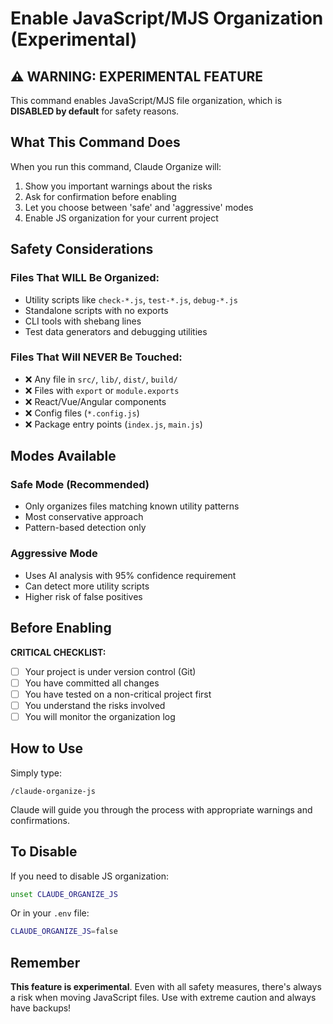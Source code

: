 # Enable JavaScript/MJS Organization (Experimental)

## ⚠️ WARNING: EXPERIMENTAL FEATURE

This command enables JavaScript/MJS file organization, which is **DISABLED by default** for safety reasons.

## What This Command Does

When you run this command, Claude Organize will:

1. Show you important warnings about the risks
2. Ask for confirmation before enabling
3. Let you choose between 'safe' and 'aggressive' modes
4. Enable JS organization for your current project

## Safety Considerations

### Files That WILL Be Organized:

- Utility scripts like `check-*.js`, `test-*.js`, `debug-*.js`
- Standalone scripts with no exports
- CLI tools with shebang lines
- Test data generators and debugging utilities

### Files That Will NEVER Be Touched:

- ❌ Any file in `src/`, `lib/`, `dist/`, `build/`
- ❌ Files with `export` or `module.exports`
- ❌ React/Vue/Angular components
- ❌ Config files (`*.config.js`)
- ❌ Package entry points (`index.js`, `main.js`)

## Modes Available

### Safe Mode (Recommended)

- Only organizes files matching known utility patterns
- Most conservative approach
- Pattern-based detection only

### Aggressive Mode

- Uses AI analysis with 95% confidence requirement
- Can detect more utility scripts
- Higher risk of false positives

## Before Enabling

**CRITICAL CHECKLIST:**

- [ ] Your project is under version control (Git)
- [ ] You have committed all changes
- [ ] You have tested on a non-critical project first
- [ ] You understand the risks involved
- [ ] You will monitor the organization log

## How to Use

Simply type:

```
/claude-organize-js
```

Claude will guide you through the process with appropriate warnings and confirmations.

## To Disable

If you need to disable JS organization:

```bash
unset CLAUDE_ORGANIZE_JS
```

Or in your `.env` file:

```bash
CLAUDE_ORGANIZE_JS=false
```

## Remember

**This feature is experimental**. Even with all safety measures, there's always a risk when moving JavaScript files. Use with extreme caution and always have backups!

